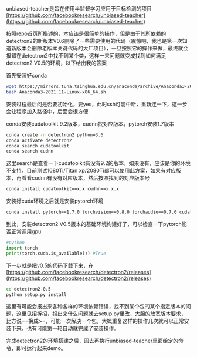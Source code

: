 
unbiased-teacher是旨在使用半监督学习应用于目标检测的项目[https://github.com/facebookresearch/unbiased-teacher](https://github.com/facebookresearch/unbiased-teacher)

按照repo首页所描述的，本应该是很简单的操作，但是由于其所依赖的detectron2的新版本V0.6删除了一些需要使用的代码（震惊吧，我也是第一次知道新版本会删除老版本关键代码的大厂项目），一旦按照它的操作来做，最终就会报错在detectron2中找不到某个类，这样一来问题就变成找到如何满足detectron2 V0.5的环境，以下给出我的答案

首先安装好conda

```bash
wget https://mirrors.tuna.tsinghua.edu.cn/anaconda/archive/Anaconda3-2021.11-Linux-x86_64.sh
bash Anaconda3-2021.11-Linux-x86_64.sh
```

安装过程最后问是否要初始化，要yes，此时ssh可能中断，重新连一下，这一步会让程序加入路径中，后面会很方便

conda安装cudatoolkit 9.2版本，cudnn找对应版本，pytorch安装1.7版本

```bash
conda create -n detectron2 python=3.6
conda activate detectron2
conda search cudatoolkit
conda search cudnn
```

这里search是查看一下cudatoolkit有没有9.2的版本，如果没有，应该是你的环境不支持，目前测试1080Ti/Titan xp/2080Ti都可以使用此方案，如果有对应版本，再看看cudnn有没有对应版本，然后按照找到的对应版本号

```bash
conda install cudatoolkit==x.x cudnn==x.x.x
```

安装好cuda环境之后就是安装pytorch环境

```bash
conda install pytorch==1.7.0 torchvision==0.8.0 torchaudio==0.7.0 cudatoolkit=9.2 -c pytorch
```

到此，安装detectron2 V0.5版本的基础环境构建好了，可以检查一下pytorch能否正常调用gpu

```python
#python
import torch
print(torch.cuda.is_available()) #True
```

下一步就是把v0.5的代码下载下来，在[https://github.com/facebookresearch/detectron2/releases](https://github.com/facebookresearch/detectron2/releases)

```bash
cd detectron2-0.5
python setup.py install
```

这里有可能会报出来各种各样的环境依赖错误，找不到某个包的某个指定版本的问题，这里见招拆招，报出来什么问题就去setup.py里改，大胆的放宽版本要求，比方说==换成>=，可能一次解决一个包，大概重复这样的操作几次就可以正常安装下来，也有可能第一轮自动就完成了安装操作。

完成detectron2的环境搭建之后，回去再执行unbiased-teacher里面给定的命令，即可运行起来demo。

